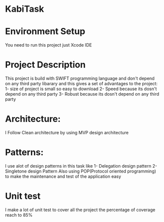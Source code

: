 # KabiTask
# Environment Setup
You need to run this project just Xcode IDE

# Project Description
 This project is build with SWIFT programming language and don't depend on any third party libarary and this gives a set of advantages to the project:
 1- size of project is small so easy to download 
 2- Speed because its dosn't depend on any third party 
 3- Robust because its dosn't depend on any third party 

# Architecture:
 I Follow Clean architecture by using MVP design architecture

 # Patterns:
 I use alot of design patterns in this task like 
 1- Delegation design pattern
 2- Singletone design Pattern
 Also using POP(Protocol oriented programming) to make the maintenance and test of the application easy 

 # Unit test 
 I make a lot of unit test to cover all the project the percentage of coverage reach to 85%

